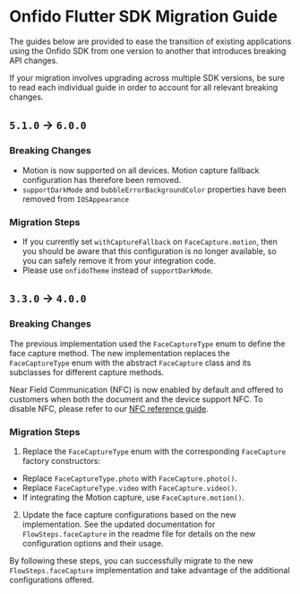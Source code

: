 # Onfido Flutter SDK Migration Guide

The guides below are provided to ease the transition of existing applications using the Onfido SDK from one version to another that introduces breaking API changes.

If your migration involves upgrading across multiple SDK versions, be sure to read each individual guide in order to account for all relevant breaking changes.

## `5.1.0` -> `6.0.0`

### Breaking Changes

- Motion is now supported on all devices. Motion capture fallback configuration has therefore been removed.
- `supportDarkMode` and `bubbleErrorBackgroundColor` properties have been removed from `IOSAppearance`


### Migration Steps

- If you currently set `withCaptureFallback` on `FaceCapture.motion`, then you should be aware that this configuration is no longer available, so you can safely remove it from your integration code.
- Please use `onfidoTheme` instead of `supportDarkMode`.

## `3.3.0` -> `4.0.0`

### Breaking Changes

The previous implementation used the `FaceCaptureType` enum to define the face capture method. The new implementation replaces the `FaceCaptureType` enum with the abstract `FaceCapture` class and its subclasses for different capture methods.

Near Field Communication (NFC) is now enabled by default and offered to customers when both the document and the device support NFC. To disable NFC, please refer to our [NFC reference guide](https://documentation.onfido.com/guide/document-report-nfc#flutter-1).

### Migration Steps

1. Replace the `FaceCaptureType` enum with the corresponding `FaceCapture` factory constructors:
* Replace `FaceCaptureType.photo` with `FaceCapture.photo()`.
* Replace `FaceCaptureType.video` with `FaceCapture.video()`.
* If integrating the Motion capture, use `FaceCapture.motion()`.

2. Update the face capture configurations based on the new implementation. See the updated documentation for `FlowSteps.faceCapture` in the readme file for details on the new configuration options and their usage.

By following these steps, you can successfully migrate to the new `FlowSteps.faceCapture` implementation and take advantage of the additional configurations offered.